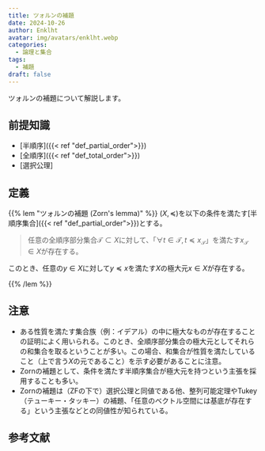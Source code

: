 ```yaml
---
title: ツォルンの補題
date: 2024-10-26
author: Enklht
avatar: img/avatars/enklht.webp
categories:
  - 論理と集合
tags:
  - 補題
draft: false
---
```


ツォルンの補題について解説します。

<!--more-->

## 前提知識

- [半順序]({{< ref "def_partial_order">}})
- [全順序]({{< ref "def_total_order">}})
- [選択公理]

## 定義

{{% lem "ツォルンの補題 (Zorn's lemma)" %}}
$(X, \preceq)$を以下の条件を満たす[半順序集合]({{< ref "def_partial_order">}})とする。

> 任意の全順序部分集合$\mathcal{T} \subset X$に対して、「$\forall t \in \mathcal{T}, t \preceq x_\mathcal{T}$」を満たす$x_\mathcal{T} \in X$が存在する。

このとき、任意の$y \in X$に対して$y \preceq x$を満たす$X$の極大元$x \in X$が存在する。

{{% /lem %}}

## 注意

- ある性質を満たす集合族（例：イデアル）の中に極大なものが存在することの証明によく用いられる。このとき、全順序部分集合の極大元としてそれらの和集合を取るということが多い。この場合、和集合が性質を満たしていること（上で言う$X$の元であること）を示す必要があることに注意。
- Zornの補題として、条件を満たす半順序集合が極大元を持つという主張を採用することも多い。
- Zornの補題は（ZFの下で）選択公理と同値である他、整列可能定理やTukey（テューキー・タッキー）の補題、「任意のベクトル空間には基底が存在する」という主張などとの同値性が知られている。

## 参考文献
